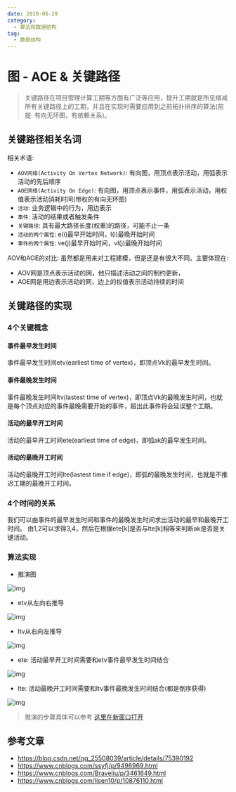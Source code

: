 ```yaml
---
date: 2019-06-29
category:
  - 算法和数据结构
tag:
  - 数据结构
---
```

# 图 - AOE & 关键路径 

> 关键路径在项目管理计算工期等方面有广泛等应用，提升工期就是所见缩减所有关键路径上的工期，并且在实现时需要应用到之前拓扑排序的算法(前提: 有向无环图，有依赖关系)。

## 关键路径相关名词

相关术语:

- `AOV网络(Activity On Vertex Network)`: 有向图，用顶点表示活动，用弧表示活动的先后顺序
- `AOE网络(Activity On Edge)`: 有向图，用顶点表示事件，用弧表示活动，用权值表示活动消耗时间(带权的有向无环图)
- `活动`: 业务逻辑中的行为，用边表示
- `事件`: 活动的结果或者触发条件
- `关键路径`: 具有最大路径长度(权重)的路径，可能不止一条
- `活动的两个属性`: e(i)最早开始时间，l(i)最晚开始时间
- `事件的两个属性`: ve(j)最早开始时间，vl(j)最晚开始时间

AOV和AOE的对比: 虽然都是用来对工程建模，但是还是有很大不同。主要体现在:

- AOV网是顶点表示活动的网，他只描述活动之间的制约更新，
- AOE网是用边表示活动的网，边上的权值表示活动持续的时间

## 关键路径的实现

### 4个关键概念

#### 事件最早发生时间

事件最早发生时间etv(earliest time of vertex)，即顶点Vk的最早发生时间。

#### 事件最晚发生时间

事件最晚发生时间ltv(lastest time of vertex)，即顶点Vk的最晚发生时间，也就是每个顶点对应的事件最晚需要开始的事件，超出此事件将会延误整个工期。

#### 活动的最早开工时间

活动的最早开工时间ete(earliest time of edge)，即弧ak的最早发生时间。

#### 活动的最晚开工时间

活动的最晚开工时间lte(lastest time if edge)，即弧的最晚发生时间，也就是不推迟工期的最晚开工时间。

### 4个时间的关系

我们可以由事件的最早发生时间和事件的最晚发生时间求出活动的最早和最晚开工时间。 由1,2可以求得3,4，然后在根据ete[k]是否与lte[k]相等来判断ak是否是关键活动。

### 算法实现

- 推演图

![img](https://www.pdai.tech/images/alg/alg-graph-aoe-0.png)

- etv从左向右推导

![img](https://www.pdai.tech/images/alg/alg-graph-aoe-1.png)

- ltv从右向左推导

![img](https://www.pdai.tech/images/alg/alg-graph-aoe-2.png)

- ete: 活动最早开工时间需要和etv事件最早发生时间结合

![img](https://www.pdai.tech/images/alg/alg-graph-aoe-3.png)

- lte: 活动最晚开工时间需要和ltv事件最晚发生时间结合(都是倒序获得)

![img](https://www.pdai.tech/images/alg/alg-graph-aoe-4.png)

> 推演的步骤具体可以参考 [这里在新窗口打开](https://www.cnblogs.com/ssyfj/p/9496969.html)

## 参考文章

- https://blog.csdn.net/qq_25508039/article/details/75390192
- https://www.cnblogs.com/ssyfj/p/9496969.html
- https://www.cnblogs.com/Braveliu/p/3461649.html
- https://www.cnblogs.com/lisen10/p/10876110.html
